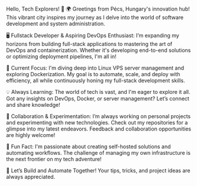 Hello, Tech Explorers! 🚀
🌍 Greetings from Pécs, Hungary's innovation hub! This vibrant city inspires my journey as I delve into the world of software development and system administration.

🖥️ Fullstack Developer & Aspiring DevOps Enthusiast: I’m expanding my horizons from building full-stack applications to mastering the art of DevOps and containerization. Whether it's developing end-to-end solutions or optimizing deployment pipelines, I'm all in!

🐧 Current Focus: I'm diving deep into Linux VPS server management and exploring Dockerization. My goal is to automate, scale, and deploy with efficiency, all while continuously honing my full-stack development skills.

💡 Always Learning: The world of tech is vast, and I'm eager to explore it all. Got any insights on DevOps, Docker, or server management? Let’s connect and share knowledge!

🤝 Collaboration & Experimentation: I’m always working on personal projects and experimenting with new technologies. Check out my repositories for a glimpse into my latest endeavors. Feedback and collaboration opportunities are highly welcome!

🔧 Fun Fact: I'm passionate about creating self-hosted solutions and automating workflows. The challenge of managing my own infrastructure is the next frontier on my tech adventure!

🔗 Let’s Build and Automate Together! Your tips, tricks, and project ideas are always appreciated.
